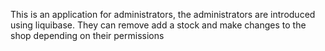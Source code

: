 This is an application for administrators, the administrators are introduced using liquibase. They can remove add a stock and make changes to the shop depending on their permissions
